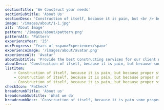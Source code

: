 ```yaml
---
sectionTitle: 'We Construct your needs'
sectionSubtitle: 'About Us'
sectionDesc: 'Construction of itself, because it is pain, but <br /> because some proper style design occur in toil and pain pleasure we have expert team'
image: '/images/about/1-1.jpg'
alt: 'About Image'
pattern: '/images/about/pattern.png'
patternAlt: 'Pattern'
experienceYear: '25'
ourProgress: 'Years of <span>Experience</span>'
experienceImage: '/images/about/avatar.png'
experienceAlt: 'Avatar'
aboutSubtitle: 'Provide the best Constructing services for our client with their satisfaction'
aboutDesc: 'Construction of itself, because it is pain, but because some are proper style design occur in toil and pain pleasure we have a expert team some of the main features..'
listItem:
    - Construction of itself, because it is pain, but because proper style design occur in toil and pain pleasure
    - Construction of itself, because it is pain, but because proper style design occur in toil and pain pleasure
    - Construction of itself, because it is pain, but because proper style design occur in toil and pain pleasure
checkIcon: 'FaCheck'
breadcrumbTitle: 'About us'
breadcrumbSubtitle: 'What we do'
breadcrumbDesc: 'Construction of itself, because it is pain some proper style design occur are pleasure'
---
```

